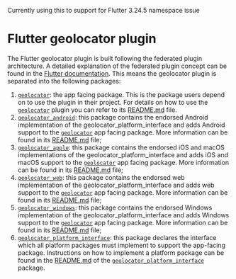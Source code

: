Currently using this to support for Flutter 3.24.5 namespace issue

# Flutter geolocator plugin

The Flutter geolocator plugin is built following the federated plugin architecture. A detailed explanation of the federated plugin concept can be found in the [Flutter documentation](https://flutter.dev/docs/development/packages-and-plugins/developing-packages#federated-plugins). This means the geolocator plugin is separated into the following packages:

1. [`geolocator`][1]: the app facing package. This is the package users depend on to use the plugin in their project. For details on how to use the [`geolocator`][1] plugin you can refer to its [README.md][2] file.
2. [`geolocator_android`][3]: this package contains the endorsed Android implementation of the geolocator_platform_interface and adds Android support to the [`geolocator`][1] app facing package. More information can be found in its [README.md][4] file;
3. [`geolocator_apple`][5]: this package contains the endorsed iOS and macOS implementations of the geolocator_platform_interface and adds iOS and macOS support to the [`geolocator`][1] app facing package. More information can be found in its [README.md][6] file;
4. [`geolocator_web`][7]: this package contains the endorsed web implementation of the geolocator_platform_interface and adds web support to the [`geolocator`][1] app facing package. More information can be found in its [README.md][8] file;
5. [`geolocator_windows`][9]: this package contains the endorsed Windows implementation of the geolocator_platform_interface and adds Windows support to the [`geolocator`][1] app facing package. More information can be found in its [README.md][10] file;
6. [`geolocator_platform_interface`][11]: this package declares the interface which all platform packages must implement to support the app-facing package. Instructions on how to implement a platform package can be found in the [README.md][12] of the [`geolocator_platform_interface`][11] package.

[1]: ./geolocator
[2]: ./geolocator/README.md
[3]: ./geolocator_android
[4]: ./geolocator_android/README.md
[5]: ./geolocator_apple
[6]: ./geolocator_apple/README.md
[7]: ./geolocator_web
[8]: ./geolocator_web/README.md
[9]: ./geolocator_windows
[10]: ./geolocator_windows/README.md
[11]: ./geolocator_platform_interface
[12]: ./geolocator_platform_interface/README.md
